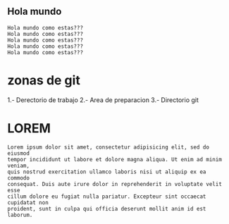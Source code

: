 ## Hola mundo ##

    Hola mundo como estas???
    Hola mundo como estas???
    Hola mundo como estas???
    Hola mundo como estas???
    Hola mundo como estas???

# zonas de git
1.- Derectorio de trabajo
2.- Area de preparacion
3.- Directorio git

# LOREM #
    Lorem ipsum dolor sit amet, consectetur adipisicing elit, sed do eiusmod
    tempor incididunt ut labore et dolore magna aliqua. Ut enim ad minim veniam,
    quis nostrud exercitation ullamco laboris nisi ut aliquip ex ea commodo
    consequat. Duis aute irure dolor in reprehenderit in voluptate velit esse
    cillum dolore eu fugiat nulla pariatur. Excepteur sint occaecat cupidatat non
    proident, sunt in culpa qui officia deserunt mollit anim id est laborum.
